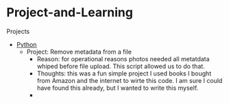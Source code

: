 # Project-and-Learning
Projects
- [Python](https://github.com/Jacob-64/Project-and-Learning/tree/Python-Files)
    * Project: Remove metadata from a file
       * Reason: for operational reasons photos needed all metatdata whiped before file upload. This script allowed us to do that.
       * Thoughts: this was a fun simple project I used books I bought from Amazon and the internet to wirte this code. I am sure I could have found this already, but I wanted to write this myself.
       * 
